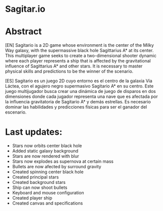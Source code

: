 # Sagitar.io

# Abstract

[EN] Sagitario is a 2D game whose environment is the center of the Milky Way galaxy, with the supermassive black hole Sagittarius A* at its center. This multiplayer game seeks to create a two-dimensional shooter dynamic where each player represents a ship that is affected by the gravitational influence of Sagittarius A* and other stars. It is necessary to master physical skills and predictions to be the winner of the scenario.

[ES] Sagitario es un juego 2D cuyo entorno es el centro de la galaxia Vía Láctea, con el agujero negro supermasivo Sagitario A* en su centro. Este juego multijugador busca crear una dinámica de juego de disparos en dos dimensiones donde cada jugador representa una nave que es afectada por la influencia gravitatoria de Sagitario A* y demás estrellas. Es necesario dominar las habilidades y predicciones físicas para ser el ganador del escenario.

# Last updates:

- Stars now orbits center black hole
- Added static galaxy background
- Stars are now rendered with blur
- Stars now explodes as supernova at certain mass
- Bullets are now afected by surround gravity
- Created spinning center black hole
- Created principal stars
- Created background stars
- Ship can now shoot bullets
- Keyboard and mouse configuration
- Created player ship
- Created canvas and specifications
